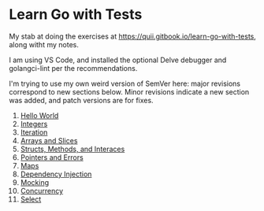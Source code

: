 # Learn Go with Tests

My stab at doing the exercises at https://quii.gitbook.io/learn-go-with-tests, along witht my notes.

I am using VS Code, and installed the optional Delve debugger and golangci-lint per the recommendations.

I'm trying to use my own weird version of SemVer here: major revisions correspond to new sections below. Minor revisions indicate a new section was added, and patch versions are for fixes.

1. [Hello World](hello_world/README.md)
2. [Integers](integers/README.md)
3. [Iteration](iteration/README.md)
4. [Arrays and Slices](arrays-and-slices/README.md)
5. [Structs, Methods, and Interaces](structs-methods-interfaces/README.md)
6. [Pointers and Errors](pointers-and-errors/README.md)
7. [Maps](maps/README.md)
8. [Dependency Injection](dependency-injection/README.md)
9. [Mocking](mocking/README.md)
10. [Concurrency](concurrency/README.md)
11. [Select](select/README.md)